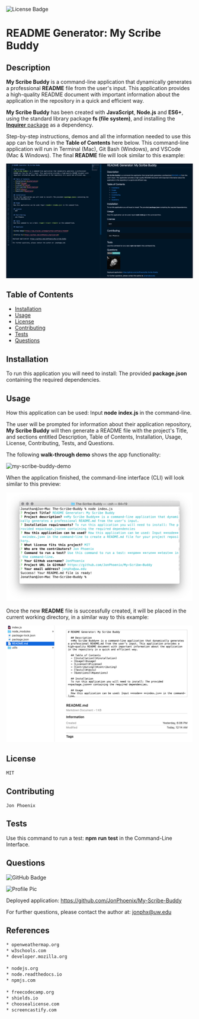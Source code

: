 ![License Badge](https://img.shields.io/badge/License-MIT-0298c3)
# README Generator: My Scribe Buddy

  ## Description
  **My Scribe Buddy** is a command-line application that dynamically generates a professional **README** file from the user's input. This application provides a high-quality README document with important information about the application in the repository in a quick and efficient way.

  **My Scribe Buddy** has been created with **JavaScript**, **Node.js** and **ES6+**, using the standard library package **fs (file system)**, and installing the [**Inquirer** package](https://www.npmjs.com/package/inquirer) as a dependency.

  Step-by-step instructions, demos and all the information needed to use this app can be found in the **Table of Contents** here below. This command-line application will run in Terminal (Mac), Git Bash (Windows), and VSCode (Mac & Windows). The final **README** file will look similar to this example:


  ![my-scribe-buddy-3](assets/my-scribe-buddy-3.png)
  

  ## Table of Contents
  - [Installation](#installation)
  - [Usage](#usage)
  - [License](#license)
  - [Contributing](#contributing)
  - [Tests](#tests)
  - [Questions](#questions)

  ## Installation
  To run this application you will need to install: The provided **package.json** containing the required dependencies.

  ## Usage
  How this application can be used: Input **node** **index.js** in the command-line.

  The user will be prompted for information about their application repository, **My Scribe Buddy** will then generate a README file with the project's Title, and sections entitled Description, Table of Contents, Installation, Usage, License, Contributing, Tests, and Questions.

  The following **walk-through demo** shows the app functionality:

  ![my-scribe-buddy-demo](assets/my-scribe-buddy-demo.gif)

  When the application finished, the command-line interface (CLI) will look similar to this preview:

  ![my-scribe-buddy-1](assets/my-scribe-buddy-1.png)

  Once the new **README** file is successfully created, it will be placed in the current working directory, in a similar way to this example:

  ![my-scribe-buddy-2](assets/my-scribe-buddy-2.png)

  ## License
    MIT

  ## Contributing
    Jon Phoenix

  ## Tests
  Use this command to run a test: **npm** **run** **test** in the Command-Line Interface.

  ## Questions
  
 ![GitHub Badge](https://img.shields.io/badge/Github-JonPhoenix-0298c3)
  
 ![Profile Pic](https://github.com/JonPhoenix.png?size=120)
  
 Deployed application: https://github.com/JonPhoenix/My-Scribe-Buddy
  
 For further questions, please contact the author at: jonphx@uw.edu

  ## References
  ```
  * openweathermap.org
  * w3schools.com
  * developer.mozilla.org

  * nodejs.org
  * node.readthedocs.io
  * npmjs.com

  * freecodecamp.org
  * shields.io
  * choosealicense.com
  * screencastify.com

```